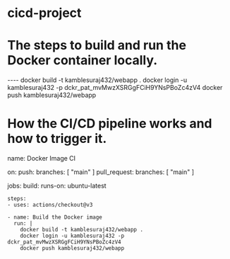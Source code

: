 # cicd-project
# The steps to build and run the Docker container locally.
---- docker build -t kamblesuraj432/webapp .
     docker login -u kamblesuraj432 -p dckr_pat_mvMwzXSRGgFCiH9YNsPBoZc4zV4
     docker push kamblesuraj432/webapp

# How the CI/CD pipeline works and how to trigger it.
name: Docker Image CI

on:
  push:
    branches: [ "main" ]
  pull_request:
    branches: [ "main" ]

jobs:
  build:
    runs-on: ubuntu-latest

    steps:
    - uses: actions/checkout@v3

    - name: Build the Docker image
      run: |
        docker build -t kamblesuraj432/webapp .
        docker login -u kamblesuraj432 -p dckr_pat_mvMwzXSRGgFCiH9YNsPBoZc4zV4
        docker push kamblesuraj432/webapp
